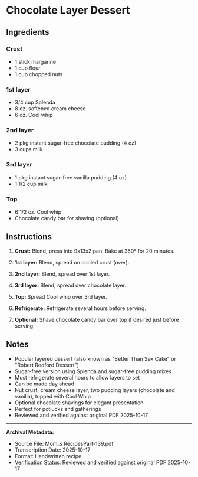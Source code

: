 # Chocolate Layer Dessert

## Ingredients

### Crust
- 1 stick margarine
- 1 cup flour
- 1 cup chopped nuts

### 1st layer
- 3/4 cup Splenda
- 8 oz. softened cream cheese
- 6 oz. Cool whip

### 2nd layer
- 2 pkg instant sugar-free chocolate pudding (4 oz)
- 3 cups milk

### 3rd layer
- 1 pkg instant sugar-free vanilla pudding (4 oz)
- 1 1/2 cup milk

### Top
- 6 1/2 oz. Cool whip
- Chocolate candy bar for shaving (optional)

## Instructions

1. **Crust:** Blend, press into 9x13x2 pan. Bake at 350° for 20 minutes.

2. **1st layer:** Blend, spread on cooled crust (over).

3. **2nd layer:** Blend, spread over 1st layer.

4. **3rd layer:** Blend, spread over chocolate layer.

5. **Top:** Spread Cool whip over 3rd layer.

6. **Refrigerate:** Refrigerate several hours before serving.

7. **Optional:** Shave chocolate candy bar over top if desired just before serving.

## Notes

- Popular layered dessert (also known as "Better Than Sex Cake" or "Robert Redford Dessert")
- Sugar-free version using Splenda and sugar-free pudding mixes
- Must refrigerate several hours to allow layers to set
- Can be made day ahead
- Nut crust, cream cheese layer, two pudding layers (chocolate and vanilla), topped with Cool Whip
- Optional chocolate shavings for elegant presentation
- Perfect for potlucks and gatherings
- Reviewed and verified against original PDF 2025-10-17

---

**Archival Metadata:**
- Source File: Mom_s RecipesPart-139.pdf
- Transcription Date: 2025-10-17
- Format: Handwritten recipe
- Verification Status: Reviewed and verified against original PDF 2025-10-17
